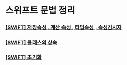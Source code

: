 # 스위프트 문법 정리

### [[SWIFT] 저장속성 , 계산 속성 , 타입속성 , 속성감시자](https://janeuary.tistory.com/2)
### [[SWIFT] 클래스의 상속](https://janeuary.tistory.com/3)
### [[SWIFT] 초기화](https://janeuary.tistory.com/4)
